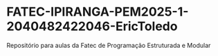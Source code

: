 # FATEC-IPIRANGA-PEM2025-1-2040482422046-EricToledo
Repositório para aulas da Fatec de Programação Estruturada e Modular
